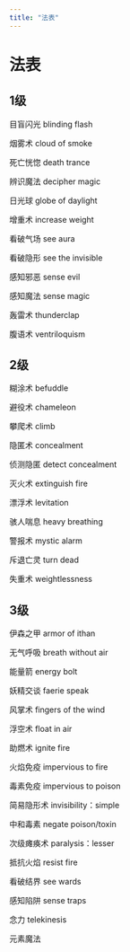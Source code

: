 ```yaml
---
title: "法表"
---
```

# 法表

## 1级

目盲闪光 blinding flash

烟雾术 cloud of smoke

死亡恍惚 death trance

辨识魔法 decipher magic

日光球 globe of daylight

增重术 increase weight

看破气场 see aura

看破隐形 see the invisible

感知邪恶 sense evil

感知魔法 sense magic

轰雷术 thunderclap

腹语术 ventriloquism

## 2级

糊涂术 befuddle

避役术 chameleon

攀爬术 climb

隐匿术 concealment

侦测隐匿 detect concealment

灭火术 extinguish fire

漂浮术 levitation

骇人喘息 heavy breathing

警报术 mystic alarm

斥退亡灵 turn dead

失重术 weightlessness

## 3级

伊森之甲 armor of ithan

无气呼吸 breath without air

能量箭 energy bolt

妖精交谈 faerie speak

风掌术 fingers of the wind

浮空术 float in air

助燃术 ignite fire

火焰免疫 impervious to fire

毒素免疫 impervious to poison

简易隐形术 invisibility：simple

中和毒素 negate poison/toxin

次级瘫痪术 paralysis：lesser

抵抗火焰 resist fire

看破结界 see wards

感知陷阱 sense traps

念力 telekinesis

元素魔法
